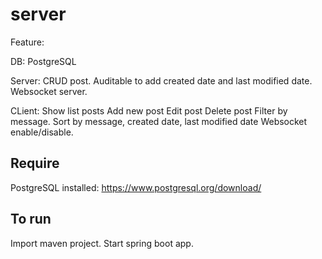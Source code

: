 # server
Feature:

DB: PostgreSQL

Server:
CRUD post.
Auditable to add created date and last modified date.
Websocket server.

CLient:
Show list posts
Add new post
Edit post
Delete post
Filter by message.
Sort by message, created date, last modified date
Websocket enable/disable.

## Require
PostgreSQL installed: https://www.postgresql.org/download/

## To run
Import maven project. Start spring boot app.
